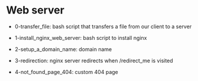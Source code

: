 # Web server
* 0-transfer_file: bash script that transfers a file from our client to a server

* 1-install_nginx_web_server: bash script to install nginx
* 2-setup_a_domain_name: domain name
* 3-redirection: nginx server redirects when /redirect_me is visited
* 4-not_found_page_404: custom 404 page
